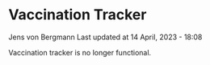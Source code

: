 Vaccination Tracker
================
Jens von Bergmann
Last updated at 14 April, 2023 - 18:08

Vaccination tracker is no longer functional.
